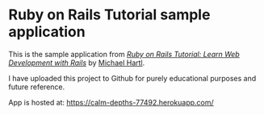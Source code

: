 # Ruby on Rails Tutorial sample application

This is the sample application from
[*Ruby on Rails Tutorial:
Learn Web Development with Rails*](http://www.railstutorial.org/)
by [Michael Hartl](http://www.michaelhartl.com/).

I have uploaded this project to Github for purely educational purposes and future reference.

App is hosted at: https://calm-depths-77492.herokuapp.com/
